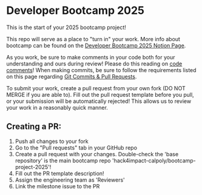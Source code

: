 # Developer Bootcamp 2025

This is the start of your 2025 bootcamp project!

This repo will serve as a place to "turn in" your work. More info about bootcamp can be found on the [Developer Bootcamp 2025 Notion Page](https://www.notion.so/h4i/2025-Developer-Bootcamp-246197abf07b80d09944c01a3c4c9cd4?source=copy_link).

As you work, be sure to make comments in your code both for your understanding and ours during review! Please do this reading on [code comments](https://stackoverflow.blog/2021/12/23/best-practices-for-writing-code-comments/)! When making commits, be sure to follow the requirements listed on this page regarding [Git Commits & Pull Requests](https://www.notion.so/h4i/Git-Commits-Pull-Requests-246197abf07b80edb9a0c7a45d01bbc8).

To submit your work, create a pull request from your own fork (DO NOT MERGE if you are able to). Fill out the pull request template before you pull, or your submission will be automatically rejected! This allows us to review your work in a reasonably quick manner.

## Creating a PR:

1. Push all changes to your fork
2. Go to the "Pull requests" tab in your GitHub repo
3. Create a pull request with your changes. Double-check the 'base repository' is the main bootcamp repo 'hack4impact-calpoly/bootcamp-project-2025'!
4. Fill out the PR template description!
5. Assign the engineering team as 'Reviewers'
6. Link the milestone issue to the PR
